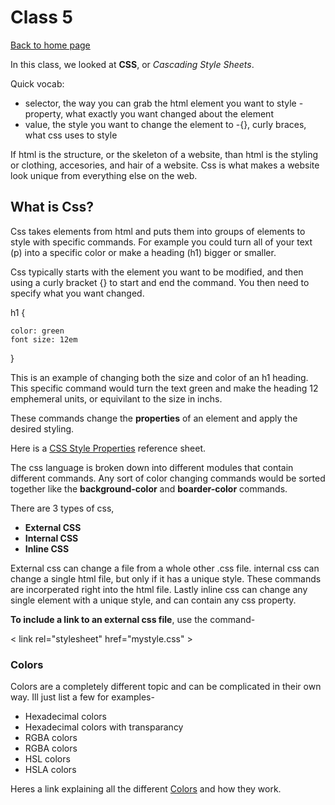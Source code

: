 # Class 5

[Back to home page](../README.md)

In this class, we looked at **CSS**, or *Cascading Style Sheets*.

Quick vocab: 
- selector, the way you can grab the html element you want to style
-property, what exactly you want changed about the element
- value, the style you want to change the element to
-{}, curly braces, what css uses to style

If html is the structure, or the skeleton of a website, than html is the styling or clothing, accesories, and hair of a website. Css is what makes a website look unique from everything else on the web.

## What is Css?

Css takes elements from html and puts them into groups of elements to style with specific commands. For example you could turn all of your text (p) into a specific color or make a heading (h1) bigger or smaller. 

Css typically starts with the element you want to be modified, and then using a curly bracket {} to start and end the command. You then need to specify what you want changed.

h1 {

    color: green
    font size: 12em

}

This is an example of changing both the size and color of an h1 heading. This specific command would turn the text green and make the heading 12 emphemeral units, or equivilant to the size in inchs.

These commands change the **properties** of an element and apply the desired styling.

Here is a [CSS Style Properties](https://developer.mozilla.org/en-US/docs/Web/CSS/Reference) reference sheet.

The css language is broken down into different modules that contain different commands. Any sort of color changing commands would be sorted together like the **background-color** and **boarder-color** commands.

There are 3 types of css,

- **External CSS**
- **Internal CSS**
- **Inline CSS**

External css can change a file from a whole other .css file. internal css can change a single html file, but only if it has a unique style. These commands are incorperated right into the html file. Lastly inline css can change any single element with a unique style, and can contain any css property.

**To include a link to an external css file**, use the command-

< link rel="stylesheet" href="mystyle.css" >

### Colors

Colors are a completely different topic and can be complicated in their own way. Ill just list a few for examples-

- Hexadecimal colors
- Hexadecimal colors with transparancy
- RGBA colors
- RGBA colors
- HSL colors
- HSLA colors

Heres a link explaining all the different [Colors](https://www.w3schools.com/cssref/css_colors_legal.asp) and how they work.